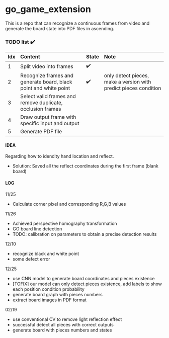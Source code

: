 # go_game_extension
This is a repo that can recognize a continuous frames from video and generate the board state into PDF files in ascending.

### TODO list :heavy_check_mark: 
Idx | Content | State | Note
:------------ | :-------------| :-------------| :-------------
1 | Split video into frames | :heavy_check_mark: | 
2 | Recognize frames and generate board, black point and white point | :heavy_check_mark: | only detect pieces, make a version with predict pieces condition
3 | Select valid frames and remove duplicate, occlusion frames | | 
4 | Draw output frame with specific input and output |  |
5 | Generate PDF file |  |

#### IDEA
Regarding how to idendity hand location and reflect.
  - Solution: Saved all the reflect coordinates during the first frame (blank board)

#### LOG

11/25
- Calculate corner pixel and corresponding R,G,B values

11/26
- Achieved perspective homography transformation
- GO board line detection
- TODO: calibration on parameters to obtain a precise detection results

12/10
- recognize black and white point
- some defect error

12/25
- use CNN model to generate board coordinates and pieces existence
- [TOFIX] our model can only detect pieces existence, add labels to show each position condition probability
- generate board graph with pieces numbers
- extract board images in PDF format

02/19
- use conventional CV to remove light reflection effect
- successful detect all pieces with correct outputs
- generate board with pieces numbers and states
